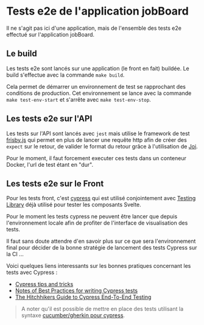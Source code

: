 # Tests e2e de l'application jobBoard

Il ne s'agit pas ici d'une application, mais de l'ensemble des tests e2e effectué sur l'application jobBoard.

## Le build

Les tests e2e sont lancés sur une application (le front en fait) buildée. Le build s'effectue avec la commande `make build`.

Cela permet de démarrer un environnement de test se rapprochant des conditions de production. Cet environnement se lance avec la commande `make test-env-start` et s'arrête avec `make test-env-stop`.

## Les tests e2e sur l'API

Les tests sur l'API sont lancés avec `jest` mais utilise le framework de test [frisby.js](https://www.frisbyjs.com/) qui permet en plus de lancer une requête http afin de créer des `expect` sur le retour, de valider le format du retour grâce à l'utilisation de [Joi](https://github.com/hapijs/joi#readme).

Pour le moment, il faut forcement executer ces tests dans un conteneur Docker, l'url de test étant en "dur".

## Les tests e2e sur le Front

Pour les tests front, c'est [cypress](https://www.cypress.io/) qui est utilisé conjointement avec [Testing Library](https://testing-library.com/docs/cypress-testing-library/intro) déjà utilisé pour tester les composants Svelte.

Pour le moment les tests cypress ne peuvent être lancer que depuis l'environnement locale afin de profiter de l'interface de visualisation des tests.

Il faut sans doute attendre d'en savoir plus sur ce que sera l'environnement final pour décider de la bonne stratégie de lancement des tests Cypress sur la CI ...

Voici quelques liens interessants sur les bonnes pratiques concernant les tests avec Cypress :

-   [Cypress tips and tricks](https://glebbahmutov.com/blog/cypress-tips-and-tricks)
-   [Notes of Best Practices for writing Cypress tests](https://ruleoftech.com/2019/notes-of-best-practices-for-writing-cypress-tests)
-   [The Hitchhikers Guide to Cypress End-To-End Testing](https://blog.alec.coffee/the-hitchhikers-guide-to-cypress-end-to-end-testing)

> A noter qu'il est possible de mettre en place des tests utilisant la syntaxe [cucumber/gherkin pour cypress](https://github.com/TheBrainFamily/cypress-cucumber-preprocessor).
